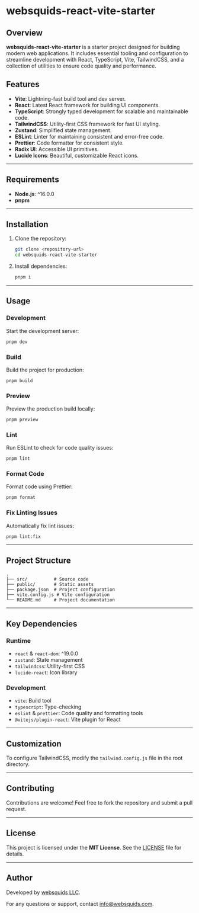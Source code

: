 # websquids-react-vite-starter

## Overview

**websquids-react-vite-starter** is a starter project designed for building modern web applications. It includes essential tooling and configuration to streamline development with React, TypeScript, Vite, TailwindCSS, and a collection of utilities to ensure code quality and performance.

## Features

- **Vite**: Lightning-fast build tool and dev server.
- **React**: Latest React framework for building UI components.
- **TypeScript**: Strongly typed development for scalable and maintainable code.
- **TailwindCSS**: Utility-first CSS framework for fast UI styling.
- **Zustand**: Simplified state management.
- **ESLint**: Linter for maintaining consistent and error-free code.
- **Prettier**: Code formatter for consistent style.
- **Radix UI**: Accessible UI primitives.
- **Lucide Icons**: Beautiful, customizable React icons.

---

## Requirements

- **Node.js**: ^16.0.0
- **pnpm**

---

## Installation

1. Clone the repository:

   ```bash
   git clone <repository-url>
   cd websquids-react-vite-starter
   ```

2. Install dependencies:
   ```bash
   pnpm i
   ```

---

## Usage

### Development

Start the development server:

```bash
pnpm dev
```

### Build

Build the project for production:

```bash
pnpm build
```

### Preview

Preview the production build locally:

```bash
pnpm preview
```

### Lint

Run ESLint to check for code quality issues:

```bash
pnpm lint
```

### Format Code

Format code using Prettier:

```bash
pnpm format
```

### Fix Linting Issues

Automatically fix lint issues:

```bash
pnpm lint:fix
```

---

## Project Structure

```plaintext
.
├── src/          # Source code
├── public/       # Static assets
├── package.json  # Project configuration
├── vite.config.js # Vite configuration
└── README.md     # Project documentation
```

---

## Key Dependencies

### Runtime

- `react` & `react-dom`: ^19.0.0
- `zustand`: State management
- `tailwindcss`: Utility-first CSS
- `lucide-react`: Icon library

### Development

- `vite`: Build tool
- `typescript`: Type-checking
- `eslint` & `prettier`: Code quality and formatting tools
- `@vitejs/plugin-react`: Vite plugin for React

---

## Customization

To configure TailwindCSS, modify the `tailwind.config.js` file in the root directory.

---

## Contributing

Contributions are welcome! Feel free to fork the repository and submit a pull request.

---

## License

This project is licensed under the **MIT License**. See the [LICENSE](./LICENSE) file for details.

---

## Author

Developed by [websquids LLC](https://websquids.com).

For any questions or support, contact [info@websquids.com](mailto:info@websquids.com).
